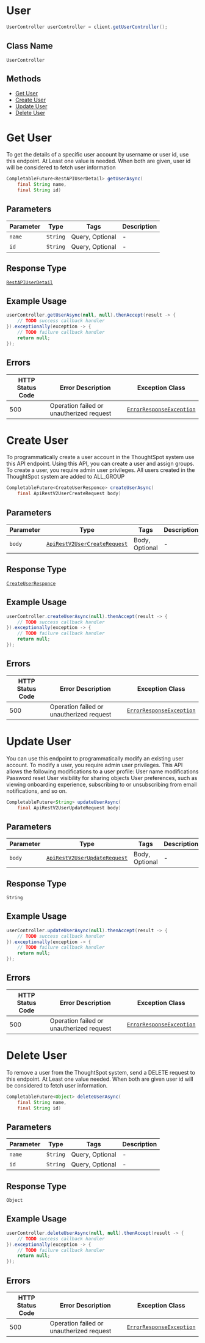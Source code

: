 # User

```java
UserController userController = client.getUserController();
```

## Class Name

`UserController`

## Methods

* [Get User](/doc/controllers/user.md#get-user)
* [Create User](/doc/controllers/user.md#create-user)
* [Update User](/doc/controllers/user.md#update-user)
* [Delete User](/doc/controllers/user.md#delete-user)


# Get User

To get the details of a specific user account by username or user id, use this endpoint. At Least one value is needed.  When both are given, user id will be considered to fetch user information

```java
CompletableFuture<RestAPIUserDetail> getUserAsync(
    final String name,
    final String id)
```

## Parameters

| Parameter | Type | Tags | Description |
|  --- | --- | --- | --- |
| `name` | `String` | Query, Optional | - |
| `id` | `String` | Query, Optional | - |

## Response Type

[`RestAPIUserDetail`](/doc/models/rest-api-user-detail.md)

## Example Usage

```java
userController.getUserAsync(null, null).thenAccept(result -> {
    // TODO success callback handler
}).exceptionally(exception -> {
    // TODO failure callback handler
    return null;
});
```

## Errors

| HTTP Status Code | Error Description | Exception Class |
|  --- | --- | --- |
| 500 | Operation failed or unautherized request | [`ErrorResponseException`](/doc/models/error-response-exception.md) |


# Create User

To programmatically create a user account in the ThoughtSpot system use this API endpoint. Using this API, you can create a user and assign groups.
To create a user, you require admin user privileges.
All users created in the ThoughtSpot system are added to ALL_GROUP

```java
CompletableFuture<CreateUserResponce> createUserAsync(
    final ApiRestV2UserCreateRequest body)
```

## Parameters

| Parameter | Type | Tags | Description |
|  --- | --- | --- | --- |
| `body` | [`ApiRestV2UserCreateRequest`](/doc/models/api-rest-v2-user-create-request.md) | Body, Optional | - |

## Response Type

[`CreateUserResponce`](/doc/models/create-user-responce.md)

## Example Usage

```java
userController.createUserAsync(null).thenAccept(result -> {
    // TODO success callback handler
}).exceptionally(exception -> {
    // TODO failure callback handler
    return null;
});
```

## Errors

| HTTP Status Code | Error Description | Exception Class |
|  --- | --- | --- |
| 500 | Operation failed or unautherized request | [`ErrorResponseException`](/doc/models/error-response-exception.md) |


# Update User

You can use this endpoint to programmatically modify an existing user account.  To modify a user, you require admin user privileges.
This API allows the following modifications to a user profile:
User name modifications
Password reset
User visibility for sharing objects
User preferences, such as viewing onboarding experience, subscribing to or unsubscribing from email notifications, and so on.

```java
CompletableFuture<String> updateUserAsync(
    final ApiRestV2UserUpdateRequest body)
```

## Parameters

| Parameter | Type | Tags | Description |
|  --- | --- | --- | --- |
| `body` | [`ApiRestV2UserUpdateRequest`](/doc/models/api-rest-v2-user-update-request.md) | Body, Optional | - |

## Response Type

`String`

## Example Usage

```java
userController.updateUserAsync(null).thenAccept(result -> {
    // TODO success callback handler
}).exceptionally(exception -> {
    // TODO failure callback handler
    return null;
});
```

## Errors

| HTTP Status Code | Error Description | Exception Class |
|  --- | --- | --- |
| 500 | Operation failed or unautherized request | [`ErrorResponseException`](/doc/models/error-response-exception.md) |


# Delete User

To remove a user from the ThoughtSpot system, send a DELETE request to this endpoint. At Least one value needed.  When both are given user id will be considered to fetch user information.

```java
CompletableFuture<Object> deleteUserAsync(
    final String name,
    final String id)
```

## Parameters

| Parameter | Type | Tags | Description |
|  --- | --- | --- | --- |
| `name` | `String` | Query, Optional | - |
| `id` | `String` | Query, Optional | - |

## Response Type

`Object`

## Example Usage

```java
userController.deleteUserAsync(null, null).thenAccept(result -> {
    // TODO success callback handler
}).exceptionally(exception -> {
    // TODO failure callback handler
    return null;
});
```

## Errors

| HTTP Status Code | Error Description | Exception Class |
|  --- | --- | --- |
| 500 | Operation failed or unautherized request | [`ErrorResponseException`](/doc/models/error-response-exception.md) |

